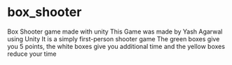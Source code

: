 # box_shooter
Box Shooter game made with unity
This Game was made by Yash Agarwal using Unity
It is a simply first-person shooter game
The green boxes give you 5 points, the white boxes give you additional time and the yellow boxes reduce your time
 

